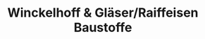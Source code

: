 ---
title: "Winckelhoff & Gläser/Raiffeisen Baustoffe"
url: /goettingen/winckelhoff-und-glaeser-raiffeisen-baustoffe/
shop: Baustoffe
---